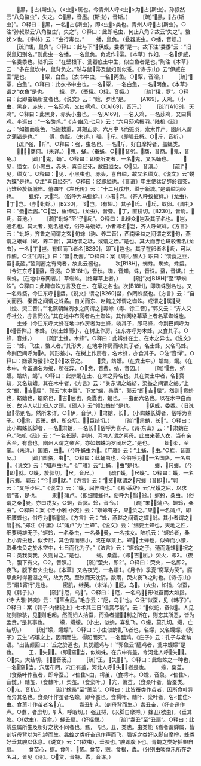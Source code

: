 <!-- { "loadSidebar": true } -->
　　黑，占{斯虫}。（<虫>属也。今青州人呼<虫>为占{斯虫}。孙叔然云“八角螫虫”，失之。○黑，音墨。{斯虫}，音斯。）
　　[疏]“黑，占{斯虫}”。○释曰：黑，一名占{斯虫}，即<虫>类也。青州人呼占{斯虫}。○注“孙叔然云‘八角螫虫’，失之”。○释曰：此即毛虫，何止八角？故云“失之”。螫犹ン也。《字林》云：“虫行毒也。”
　　蟠，鼠负。（瓮器底虫。○蟠，音烦。）
　　[疏]“蟠，鼠负”。○释曰：此与下“伊威，委黍”是一。故下注“委黍”云：“旧说鼠妇别名。”则此虫一名蟠，一名鼠负。负或作帚。《本草》作妇，一名伊威，一名委黍也。陆机云：“在壁根下、瓮器底土中生，似白鱼者是也。”陶注《本草》云：“多在鼠坎中，鼠背负之。”然与鼠帚及鼠妇则似乖。《诗·东山》云“伊威在室”是也。
　　覃，白鱼。（衣书中虫，一名丙鱼。○覃，音淫。）
　　[疏]“覃，白鱼”。○释曰：此衣书中虫也，一名覃，一名白鱼，一名丙鱼。《本草》谓之“衣鱼”是也。
　　蛾，罗。（蚕蛾。○蛾，音娥。）
　　[疏]“蛾，罗”。○释曰：此即蚕蛹所变者也。《说文》云：“蛾，罗也”是。
　　[A169]，天鸡。（小虫，黑身，赤头，一名莎鸡，又曰樗鸡。○[A169]，音汗。）
　　[疏]“[A169]，天鸡”。○释曰：此黑身、赤头小虫也。一名[A169]，一名天鸡，一名莎鸡，又曰樗鸡。李巡曰：“一名酸鸡。”《诗·豳风·七月》云：“六月莎鸡振羽。”陆机《疏》云：“如蝗而班色，毛翅数重，其翅正赤，六月中飞而振羽，索索作声。幽州人谓之蒲错是也。”
　　傅，负版。（未详。）强，斤。（即强丑捋。○斤，音祈。）
　　[疏]“强，斤”。○释曰：强，虫名也。一名斤，好自摩捋者，盖蝇类。
　　，商何。（未详。）鬼，蛹。（蚕蛹。○，音劣。商，音商。鬼，音龟。）
　　[疏]“鬼，蛹”。○释曰：即蚕所变者，一名鬼，又名蛹也。
　　见，缢女。（小黑虫，赤头，喜自经死，故曰缢女。○见，音演。）
　　[疏]“见，缢女”。○释曰：见，小黑虫也。赤头，喜自缢，故又名缢女。《说文》云“蜕为蝶”是也。○注“喜自经死”。○释曰：经即缢也。《晋语》申生使猛足辞於狐突，乃雉经於新城庙。僖四年《左氏传》云：“十二月戊申，缢于新城。”是谓缢为经也。
　　蚍蜉，大岂。（俗呼为马蚍蜉。）小者岂。（齐人呼蚁蚁蛘。）{龙虫}，丁岂。（赤蚍蜉。）[B230]，飞岂。（有翅。）其子氐。（氐，蚁卵。《周礼》曰：“蜃氐酱。”○岂，鱼绮切。{龙虫}，音聋。丁，直耕切。[B230]，音尉。氐，音池。）
　　[疏]“蚍蜉”至“子氐”。○释曰：此辨众岂及其子名也。岂，通名也。其大者，别名蚍蜉，俗呼马蚍蜉。小者即名岂，齐人呼蚁蛘。《方言》云：“蚍蜉，齐鲁之间谓之玄句蟓（驹、养二音），西南梁益之间谓之玄句，燕谓之蛾蛘（蚁、养二音），其场谓之坻，或谓之垤。”是也。其大而赤色斑驳者名{龙虫}，一名丁岂。有翅而飞者名[B230]，即飞岂也。其子在卵者名氐，可以作醢。○注“《周礼》曰：‘蜃氐酱。’”○释曰：案《周礼·醢人》职曰：“馈食之豆，蜃氐醢。”醢则酱之有肉者，故此云酱也。
　　次[B18H]，蜘蛛。蜘蛛，蛛蝥。（今江东呼蝥，音掇。○[B18H]，音秋。蜘，音知。蛛，音诛。蝥，音谋。）土蜘蛛。（在地中布网者。）草蜘蛛。（络幕草上者。）
　　[疏]“次[B18H]”至“草蜘蛛”。○释曰：此辨蜘蛛方言及在土、在草之名也。次[B18H]，即蜘蛛别名也。又一名蛛蝥，今江东呼蝥。《说文》谓之[B260]蝥，作罔蛛蝥也。《方言》云：“自关而西、秦晋之间谓之蛛蟊。自关而东、赵魏之郊谓之蜘蛛。或谓之属臾（烛、臾二音）。”“北燕朝鲜洌水之间谓之毒蜍（毒、馀二音）。”郭又云：“齐人又呼社公，亦言罔公。”其在地中布网者名土蜘蛛。其作网络幕草上者名草蜘蛛也。
　　土蜂（今江东呼大蜂在地中作房者为土蜂，啖其子，即马蜂，今荆巴间呼为，音惮。）木蜂。（似土蜂而小，在树上作房，江东亦呼为木蜂，又食其子。○蜂，音蜂。）
　　[疏]“土蜂。木蜂”。○释曰：此辨蜂在土、在木之异也。《说文》云：“蜂，飞虫，螫人者。”其形大，在地中作房而啖其子者，名士蜂，又名马蜂。今荆巴间呼为。其形差小，在树上作房者，名木蜂，亦食其子。○注“音惮”。○释曰：嫌读为蛩之，故音之。
　　贲，蛴螬。（在粪土中。）蝤蛴，蝎。（在木中。今虽通名为蝎，所在异。○贲，音费。蝤，音囚。）
　　[疏]“贲，蛴螬。蝤蛴，蝎”。○释曰：此辨蝎在土、在木之异名也。其在粪土中者，名贲蛴，又名蛴螬。其在木中者，《方言》云：“关东谓之蝤蛴，梁益之间谓之蝎。”上文“蝎，吉屈”，郭云“木中蠹”。下文“蝎，桑蠹”，郭云“即吉屈”。然则贲蛴也，蛴螬也，蝤蛴也，吉屈也，桑蠹也，蝎也，一虫而六名也。以在木中白而长，故诗人以比妇人之颈。《硕人》云“领如蝤蛴”是也。
　　伊威，委黍。（旧说鼠帚别名。然所未详。○伊，音伊。）肃蛸，长。（小蜘蛛长脚者，俗呼为喜子。○肃，音箫。蛸，所交切。，巨绮切。）
　　[疏]“肃蛸，长”。○释曰：此小蜘蛛长脚者，一名肃蛸，一名长，俗呼为喜子。《诗·东山》云：“肃蛸在户。”陆机《疏》云：“一名长脚，荆州、河内人谓之喜母。此虫来著人衣，当有亲客至，有喜也，幽州人谓之亲客。亦如蜘蛛为罗罔居之。”是也。
　　蛭柔，至掌。（未详。）国貉，虫。（今呼蛹虫为。《广雅》云：“士蛹，虫。”○蛭，音直反。）
　　[疏]“国貉，虫”。○释曰：此蛹虫也，今俗呼为，一名国貉，一名虫。《说文》云：“知声虫也。”《广雅》云“上蛹，虫”是也。
　　蠖，尺蠖。（今即就。○蠖，於郭切。尺，音尺。）
　　[疏]“蠖，尺蠖”。○释曰：蠖，一名尺蠖。郭云：“今即就。”《方言》云：“资就谓之尺蠖（音即）。”郭云：“又呼步屈。”《说文》云：“蠖，屈伸虫也。”《易·系辞》云“尺蠖之屈，以求信”者，是也。
　　果，蒲卢。（即细腰蜂也，俗呼为翳翁。）螟蛉，桑虫。（俗谓之桑曼，亦曰戎女。○螟，音冥。蛉，音令。）
　　[疏]“果，蒲卢。螟蛉，桑虫”。○释曰：案《诗·小雅·小宛》云：“螟蛉有子，果负之。”果，一名蒲卢，即细腰蜂也，俗呼为翳翁。《方言》云：“蜂，燕赵之间谓之蠓翁。其小者谓之翳翁。”郑注《中庸》以“蒲卢”为“土蜂”。《说文》云：“细要土蜂也，天地之性，细要纯雄无子。”螟蛉，一名桑虫，一名桑曼，一名戎女。陆机云：“螟蛉者，桑上小青虫也，似步屈，其色青而细小，或在草莱上。蜾，土蜂也，似蜂而小腰，取桑虫负之於木空中，七日而化为子。”《法言》云：“螟蛉之子，殪而逢蜾，祝之曰：类我类我，久则肖之。”是也。
　　蝎，桑蠹。（即吉屈。）荧火，即。（夜飞，腹下有火。○，音照。）
　　[疏]“萤火，即”。○释曰：荧火，一名即。夜飞，腹下有火虫也。《本草》又名夜光，一名熠。《月令》季夏“腐草为荧”。腐草此时得暑湿之气，故为荧。至秋而天沈阴，数雨，荧火夜飞之时也。《诗·东山》云“熠宵行”是也。
　　密肌，继英。（未详。）厄，乌。（大虫，如指，似蚕，见《韩子》。）
　　[疏]“厄，乌”。○释曰：厄，一名乌，形似蚕而大如指。《诗·大雅·韩奕》云：“革金厄。”毛亦云：“厄，乌”也。○注“似蚕，见《韩子》”。○释曰：案《韩子·内储说上》七术其三日“信赏尽能”。云：“似蛇，蚕似。人见蛇则惊骇，见则毛起。然而妇人拾蚕，而渔者握，利之所在，则忘其所恶，皆为孟贲。”是其事也。
　　蠓，蠛蠓。（小虫，似蚋，喜乱飞。○蠓，莫孔切。蠛，亡结切。）
　　[疏]“蠓，蠛蠓”。○释曰：小虫似蚋乱飞者也，名蠓，又名蠛蠓。《列子》云生“朽壤之上，因雨而生，得阳而死”。一名醯鸡。《庄子》云：孔子与老聃语。“出告颜回曰：‘丘之於道也，其犹醯鸡与！’”郭象云“醯鸡者，瓮中蠛蠓”是也。
　　王，失。（即窒当，似蜘蛛。在穴中有盖，今河北人呼失。○失，大结切。，音汤。）
　　[疏]“王，失”。○释曰：此蜘蛛之一种也，一名窒当。穴居布罔，穴口有盖，河北人呼失者是也。
　　蟓，桑茧。（食桑叶作茧者，即今蚕。）<隹隹>由，樗茧，（食樗叶。○蟓，音象。<隹隹>，音雠。）棘茧，（食棘叶。）栾茧。（食栾叶。）亢，萧茧。（食桑叶者，皆蚕类。○亢，音杭。）
　　[疏]“蟓桑”至“萧茧”。○释曰：此皆蚕类作茧者，因所食叶异而异其名也。食桑叶作茧者名蟓，即今蚕也。食樗叶、棘叶、栾叶者，名<隹隹>由。食萧叶作茧者名亢。
　　翥丑钅，（剖母背而生。）螽丑奋，（好奋迅作声。○翥，者庶切。钅，呼暇切。）强丑捋，（以脚自摩捋。）蜂丑{欲虫}，（垂其腴。○{欲虫}，音俞。）蝇丑扇。（好摇翅。）
　　[疏]“翥丑”至“丑扇”。○释曰：此辨虫属所生及所好之状不同者也。翥，飞也。丑，类也。虫类能飞翥者谓蝉属，皆剖坼母背以为孔罅而生。螽蝗之类好奋迅作声而飞，强坼之类好以脚自摩捋，蜂类好垂其腴以休息。《说文》云：“{欲虫}，垂腴也。”腴即腹下也。青蝇之类好摇翅自扇。
　　食苗心，螟。食叶，贷。食节，贼。食根，蟊。（分别虫啖食禾所在之名耳，皆见《诗》。○贷，音特。蟊，音谋。）
